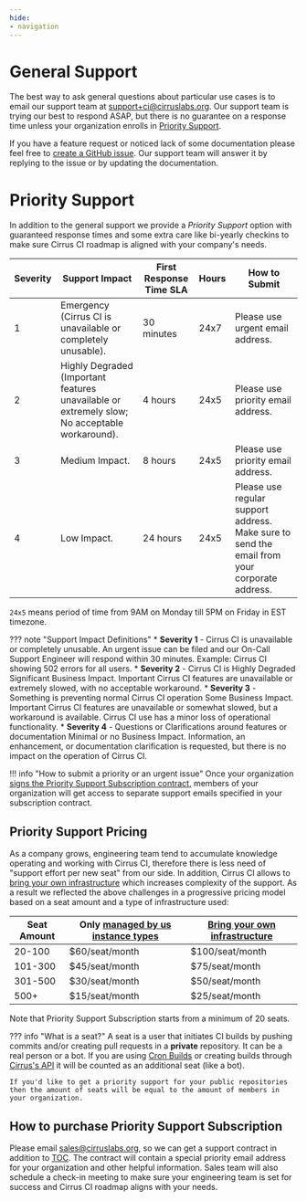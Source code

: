 ```yaml
---
hide:
- navigation
---
```


# General Support

The best way to ask general questions about particular use cases is to email our support team at [support+ci@cirruslabs.org](mailto:support+ci@cirruslabs.org).
Our support team is trying our best to respond ASAP, but there is no guarantee on a response time unless your organization enrolls in [Priority Support](#priority-support).

If you have a feature request or noticed lack of some documentation please feel free to [create a GitHub issue](https://github.com/cirruslabs/cirrus-ci-docs/issues/new/choose).
Our support team will answer it by replying to the issue or by updating the documentation.

# Priority Support

In addition to the general support we provide a *Priority Support* option with guaranteed response times and some extra
care like bi-yearly checkins to make sure Cirrus CI roadmap is aligned with your company's needs.

| Severity | Support Impact                                                                                | First Response Time SLA | Hours | How to Submit                                                                                |
|----------|-----------------------------------------------------------------------------------------------|-------------------------|-------|----------------------------------------------------------------------------------------------|
| 1        | Emergency (Cirrus CI is unavailable or completely unusable).                                  | 30 minutes              | 24x7  | Please use urgent email address.                                                             |
| 2        | Highly Degraded (Important features unavailable or extremely slow; No acceptable workaround). | 4 hours                 | 24x5  | Please use priority email address.                                                           |
| 3        | Medium Impact.                                                                                | 8 hours                 | 24x5  | Please use priority email address.                                                           |
| 4        | Low Impact.                                                                                   | 24 hours                | 24x5  | Please use regular support address. Make sure to send the email from your corporate address. |

`24x5` means period of time from 9AM on Monday till 5PM on Friday in EST timezone.

<!-- markdownlint-disable MD037 -->
??? note "Support Impact Definitions"
    * **Severity 1** - Cirrus CI is unavailable or completely unusable. An urgent issue can be filed and
      our On-Call Support Engineer will respond within 30 minutes. Example: Cirrus CI showing 502 errors for all users.
    * **Severity 2** - Cirrus CI is Highly Degraded Significant Business Impact. Important Cirrus CI features are unavailable
      or extremely slowed, with no acceptable workaround.
    * **Severity 3** - Something is preventing normal Cirrus CI operation Some Business Impact. Important Cirrus CI
      features are unavailable or somewhat slowed, but a workaround is available. Cirrus CI use has a minor loss of operational functionality.
    * **Severity 4** - Questions or Clarifications around features or documentation Minimal or no Business Impact. 
      Information, an enhancement, or documentation clarification is requested, but there is no impact on the operation of Cirrus CI.

!!! info "How to submit a priority or an urgent issue"
    Once your organization [signs the Priority Support Subscription contract](#how-to-purchase-priority-support-subscription),
    members of your organization will get access to separate support emails specified in your subscription contract.

## Priority Support Pricing

As a company grows, engineering team tend to accumulate knowledge operating and working with Cirrus CI,
therefore there is less need of "support effort per new seat" from our side. In addition, Cirrus CI allows to [bring your own infrastructure](guide/supported-computing-services.md)
which increases complexity of the support. As a result we reflected the above challenges in a progressive
pricing model based on a seat amount and a type of infrastructure used:

| Seat Amount | Only [managed by us instance types](guide/writing-tasks.md#execution-environment) | [Bring your own infrastructure](guide/supported-computing-services.md) |
|-------------|-----------------------------------------------------------------------------------|------------------------------------------------------------------------|
| 20-100      | $60/seat/month                                                                    | $100/seat/month                                                        |
| 101-300     | $45/seat/month                                                                    | $75/seat/month                                                         |
| 301-500     | $30/seat/month                                                                    | $50/seat/month                                                         |
| 500+        | $15/seat/month                                                                    | $25/seat/month                                                         |

Note that Priority Support Subscription starts from a minimum of 20 seats.

??? info "What is a seat?"
    A seat is a user that initiates CI builds by pushing commits and/or creating pull requests in a **private** repository.
    It can be a real person or a bot. If you are using [Cron Builds](guide/writing-tasks.md#cron-builds) or creating builds through [Cirrus's API](api.md)
    it will be counted as an additional seat (like a bot).

    If you'd like to get a priority support for your public repositories then the amount of seats will be equal to the amount of members in your organization.

## How to purchase Priority Support Subscription

Please email [sales@cirruslabs.org](mailto:sales@cirruslabs.org), so we can get a support contract in addition to [TOC](legal/terms.md).
The contract will contain a special priority email address for your organization and other helpful information. Sales team will
also schedule a check-in meeting to make sure your engineering team is set for success and Cirrus CI roadmap aligns with your needs.
